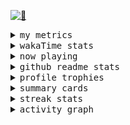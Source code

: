 [![🐙](https://hits.seeyoufarm.com/api/count/incr/badge.svg?url=https%3A%2F%2Fgithub.com%2Fktnkk%2Fhit-counter&count_bg=%23070707&title_bg=%23070707&icon=&icon_color=%23E7E7E7&title=visitors&edge_flat=true)](https://hits.seeyoufarm.com)

<details>
  <summary> <samp>my metrics</samp></summary>
  
  <br>
  
 ![🐳](https://github.com/kkhys/kkhys/blob/main/github-metrics.svg)
  
  ***
</details>

<details>
  <summary> <samp>wakaTime stats</samp></summary>
  
  <br>
  
<!--START_SECTION:waka-->
![Code Time](http://img.shields.io/badge/Code%20Time-3%2C340%20hrs%2053%20mins-blue)

**🐱 My GitHub Data** 

> 📦 5.0 MB Used in GitHub's Storage 
 > 
> 💼 Opted to Hire
 > 
> 📜 9 Public Repositories 
 > 
> 🔑 23 Private Repositories 
 > 
**I'm an Early 🐤** 

```text
🌞 Morning                6981 commits        ████████░░░░░░░░░░░░░░░░░   30.12 % 
🌆 Daytime                5497 commits        ██████░░░░░░░░░░░░░░░░░░░   23.71 % 
🌃 Evening                8753 commits        █████████░░░░░░░░░░░░░░░░   37.76 % 
🌙 Night                  1950 commits        ██░░░░░░░░░░░░░░░░░░░░░░░   08.41 % 
```
📅 **I'm Most Productive on Sunday** 

```text
Monday                   3272 commits        ████░░░░░░░░░░░░░░░░░░░░░   14.12 % 
Tuesday                  3439 commits        ████░░░░░░░░░░░░░░░░░░░░░   14.84 % 
Wednesday                3148 commits        ███░░░░░░░░░░░░░░░░░░░░░░   13.58 % 
Thursday                 3090 commits        ███░░░░░░░░░░░░░░░░░░░░░░   13.33 % 
Friday                   3330 commits        ████░░░░░░░░░░░░░░░░░░░░░   14.37 % 
Saturday                 3239 commits        ███░░░░░░░░░░░░░░░░░░░░░░   13.97 % 
Sunday                   3663 commits        ████░░░░░░░░░░░░░░░░░░░░░   15.80 % 
```


📊 **This Week I Spent My Time On** 

```text
🕑︎ Time Zone: Asia/Tokyo

💬 Programming Languages: 
Other                    42 hrs 40 mins      ████████████████░░░░░░░░░   63.75 % 
Java                     9 hrs 31 mins       ████░░░░░░░░░░░░░░░░░░░░░   14.23 % 
TypeScript               6 hrs 58 mins       ███░░░░░░░░░░░░░░░░░░░░░░   10.42 % 
MDX                      5 hrs 53 mins       ██░░░░░░░░░░░░░░░░░░░░░░░   08.79 % 
SQL                      30 mins             ░░░░░░░░░░░░░░░░░░░░░░░░░   00.75 % 

🔥 Editors: 
Chrome                   42 hrs 50 mins      ████████████████░░░░░░░░░   63.99 % 
Intellijidea             17 hrs 25 mins      ███████░░░░░░░░░░░░░░░░░░   26.03 % 
WebStorm                 6 hrs 38 mins       ██░░░░░░░░░░░░░░░░░░░░░░░   09.91 % 
DataGrip                 2 mins              ░░░░░░░░░░░░░░░░░░░░░░░░░   00.06 % 

💻 Operating System: 
Mac                      66 hrs 56 mins      █████████████████████████   100.00 % 
```


 Last Updated on 2024/04/26 18:39:07 UTC
<!--END_SECTION:waka-->
  
  ***
</details>


<details>
  <summary> <samp>now playing</samp></summary>
  
  <br>
 
 [![🐟](https://spotify-github-profile.vercel.app/api/view?uid=31ryofms4dnv7mrohhepo4c4zgqu&cover_image=true&theme=default&show_offline=false&background_color=121212&bar_color=53b14f&bar_color_cover=false)](https://open.spotify.com/user/31ryofms4dnv7mrohhepo4c4zgqu)
  
  ***
</details>

<details>
  <summary> <samp>github readme stats</samp></summary>
  
  <br>
  
 <p align="left"> 
  <img alt="🐠" src="https://github-readme-stats.vercel.app/api?username=kkhys&count_private=true&show_icons=true&theme=dark&include_all_commits=true" />
  <img alt="🐟" src="https://github-readme-stats.vercel.app/api/top-langs/?username=kkhys&layout=compact&theme=dark&langs_count=10&hide=HTML,CSS,SCSS" />
</p>
  
  ***
</details>

<details>
  <summary> <samp>profile trophies</samp></summary>
  
  <br>
  
  [![🐬](https://github-profile-trophy.vercel.app/?username=kkhys&rank=SECRET,SSS,SS,S,AAA,AA,A&theme=darkhub&row=1&margin-w=10&no-bg=true)](https://github.com/ryo-ma/github-profile-trophy)
  
  ***
</details>

<details>
  <summary> <samp>summary cards</samp></summary>
  
  <br>
  
  ![🐋](https://github-profile-summary-cards.vercel.app/api/cards/profile-details?username=kkhys&theme=github_dark)
  ![🦑](https://github-profile-summary-cards.vercel.app/api/cards/repos-per-language?username=kkhys&theme=github_dark)
  ![🦭](https://github-profile-summary-cards.vercel.app/api/cards/most-commit-language?username=kkhys&theme=github_dark)
  ![🦀](https://github-profile-summary-cards.vercel.app/api/cards/stats?username=kkhys&theme=github_dark)
  ![🦈](https://github-profile-summary-cards.vercel.app/api/cards/productive-time?username=kkhys&theme=github_dark)
  
  ***
</details>

<details>
  <summary> <samp>streak stats</samp></summary>
  
  <br>
  
  [![🐠](http://github-readme-streak-stats.herokuapp.com?user=kkhys&theme=dark)](https://git.io/streak-stats)
  
  ***
</details>

<details>
  <summary> <samp>activity graph</samp></summary>
  
  <br>
  
  [![🐡](https://github-readme-activity-graph.vercel.app/graph?username=kkhys&theme=xcode)](https://github.com/ashutosh00710/github-readme-activity-graph)
  
  ***
</details>
